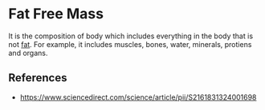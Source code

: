 # Fat Free Mass

It is the composition of body which includes everything in the body that is not [fat](fat.md). For example, it includes muscles, bones, water, minerals, protiens and organs.

## References

- https://www.sciencedirect.com/science/article/pii/S2161831324001698

